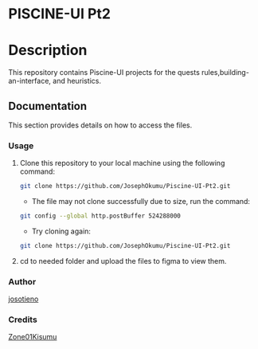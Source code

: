 # PISCINE-UI Pt2

# Description
This repository contains Piscine-UI projects for the quests rules,building-an-interface, and heuristics. 
## Documentation
This section provides details on how to access the files.

### Usage
1. Clone this repository to your local machine using the following command:
    ```bash
    git clone https://github.com/JosephOkumu/Piscine-UI-Pt2.git
    ```
    - The file may not clone successfully due to size, run the command:
    ```bash
    git config --global http.postBuffer 524288000
    ```
    - Try cloning again:
    ```bash
    git clone https://github.com/JosephOkumu/Piscine-UI-Pt2.git
    ```

2. cd to needed folder and upload the files to figma to view them.
    

### Author
[josotieno](https://learn.zone01kisumu.ke/git/josotieno)

### Credits
[Zone01Kisumu](https://www.zone01kisumu.ke/)

